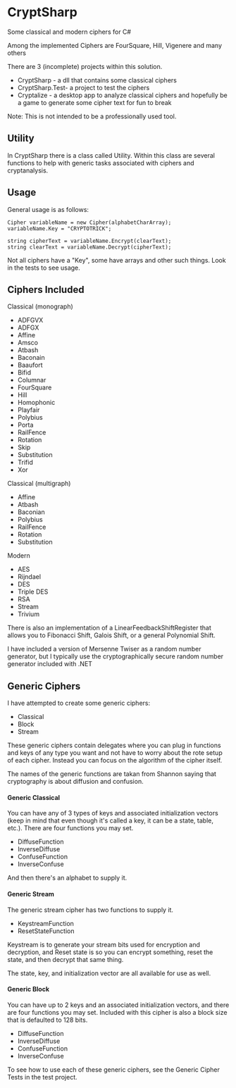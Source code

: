 # CryptSharp
Some classical and modern ciphers for C#

Among the implemented Ciphers are FourSquare, Hill, Vigenere and many others

There are 3 (incomplete) projects within this solution.
- CryptSharp - a dll that contains some classical ciphers
- CryptSharp.Test- a project to test the ciphers
- Cryptalize - a desktop app to analyze classical ciphers and hopefully be a game to generate some cipher text for fun to break

Note: This is not intended to be a professionally used tool.

Utility
-------
In CryptSharp there is a class called Utility.  Within this class are several functions to help with generic tasks associated with ciphers and cryptanalysis.

Usage
-----
General usage is as follows:
```
Cipher variableName = new Cipher(alphabetCharArray);
variableName.Key = "CRYPTOTRICK";

string cipherText = variableName.Encrypt(clearText);
string clearText = variableName.Decrypt(cipherText);
```

Not all ciphers have a "Key", some have arrays and other such things.  Look in the tests to see usage.

Ciphers Included
----------------

Classical (monograph)
- ADFGVX
- ADFGX
- Affine
- Amsco
- Atbash
- Baconain
- Baaufort
- Bifid
- Columnar
- FourSquare
- Hill
- Homophonic
- Playfair
- Polybius
- Porta
- RailFence
- Rotation
- Skip
- Substitution
- Trifid
- Xor

Classical (multigraph)
- Affine
- Atbash
- Baconian
- Polybius
- RailFence
- Rotation
- Substitution

Modern
- AES
- Rijndael
- DES
- Triple DES
- RSA
- Stream
- Trivium

There is also an implementation of a LinearFeedbackShiftRegister that allows you to Fibonacci Shift, Galois Shift, or a general Polynomial Shift.

I have included a version of Mersenne Twiser as a random number generator, but I typically use the cryptographically secure random number generator included with .NET

Generic Ciphers
---------------
I have attempted to create some generic ciphers:
- Classical
- Block
- Stream

These generic ciphers contain delegates where you can plug in functions and keys of any type you want and not have to worry about the rote setup of each cipher.  Instead you can focus on the algorithm of the cipher itself.

The names of the generic functions are takan from Shannon saying that cryptography is about diffusion and confusion.

#### Generic Classical
You can have any of 3 types of keys and associated initialization vectors (keep in mind that even though it's called a key, it can be a state, table, etc.).  There are four functions you may set.
- DiffuseFunction
- InverseDiffuse
- ConfuseFunction
- InverseConfuse

And then there's an alphabet to supply it.

#### Generic Stream
The generic stream cipher has two functions to supply it.
- KeystreamFunction
- ResetStateFunction

Keystream is to generate your stream bits used for encryption and decryption, and Reset state is so you can encrypt something, reset the state, and then decrypt that same thing.

The state, key, and initialization vector are all available for use as well.

#### Generic Block
You can have up to 2 keys and an associated initialization vectors, and there are four functions you may set.  Included with this cipher is also a block size that is defaulted to 128 bits.
- DiffuseFunction
- InverseDiffuse
- ConfuseFunction
- InverseConfuse

To see how to use each of these generic ciphers, see the Generic Cipher Tests in the test project.

